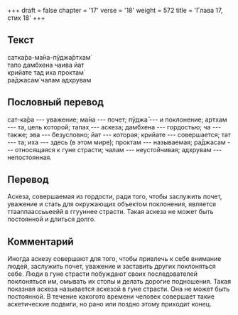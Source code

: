 +++
draft = false
chapter = '17'
verse = '18'
weight = 572
title = 'Глава 17, стих 18'
+++
## Текст

сатка̄ра-ма̄на-пӯджа̄ртхам̇  
тапо дамбхена чаива йат  
крийате тад иха проктам̇  
ра̄джасам̇ чалам адхрувам

## Пословный перевод

сат-ка̄ра --- уважение; ма̄на --- почет; пӯджа̄ --- и поклонение; артхам
--- та, цель которой; тапах̣ --- аскеза; дамбхена --- гордостью; ча ---
также; эва --- безусловно; йат --- которая; крийате --- совершается; тат
--- та; иха --- здесь (в этом мире); проктам --- называемая; ра̄джасам
--- относящаяся к гуне страсти; чалам --- неустойчивая; адхрувам ---
непостоянная.

## Перевод

Аскеза, совершаемая из гордости, ради того, чтобы заслужить почет,
уважение и стать для окружающих объектом поклонения, является
ттааппаассььеейй в ггууннее страсти. Такая аскеза не может быть
постоянной и длиться долго.

## Комментарий

Иногда аскезу совершают для того, чтобы привлечь к себе внимание людей,
заслужить почет, уважение и заставить других поклоняться себе. Люди в
гуне страсти побуждают своих последователей поклоняться им, омывать их
стопы и делать дорогие подношения. Такая показная аскеза называется
аскезой в гуне страсти. Она не может быть постоянной. В течение какогото
времени человек совершает такие аскетические подвиги, но рано или поздно
этому приходит конец.
